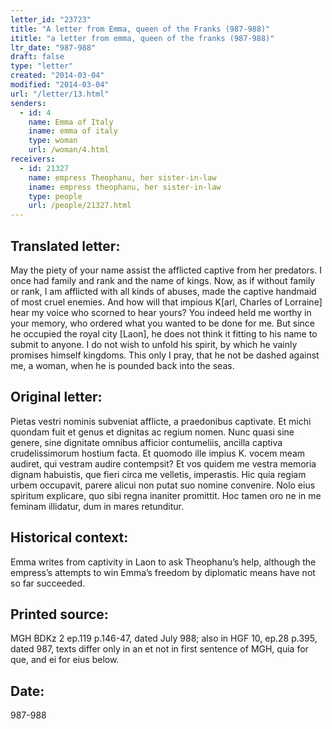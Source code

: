 ```yaml
---
letter_id: "23723"
title: "A letter from Emma, queen of the Franks (987-988)"
ititle: "a letter from emma, queen of the franks (987-988)"
ltr_date: "987-988"
draft: false
type: "letter"
created: "2014-03-04"
modified: "2014-03-04"
url: "/letter/13.html"
senders:
  - id: 4
    name: Emma of Italy
    iname: emma of italy
    type: woman
    url: /woman/4.html
receivers:
  - id: 21327
    name: empress Theophanu, her sister-in-law
    iname: empress theophanu, her sister-in-law
    type: people
    url: /people/21327.html
---
```

<h2> Translated letter:</h2>May the piety of your name assist the afflicted captive from her predators.  I once had family and rank and the name of kings.  Now, as if without family or rank, I am afflicted with all kinds of abuses, made the captive handmaid of most cruel enemies.  And how will that impious K[arl, Charles of Lorraine] hear my voice who scorned to hear yours?  You indeed held me worthy in your memory, who ordered what you wanted to be done for me.  But since he occupied the royal city [Laon], he does not think it fitting to his name to submit to anyone.  I do not wish to unfold his spirit, by which he vainly promises himself kingdoms.  This only I pray, that he not be dashed against me, a woman, when he is pounded back into the seas.
<h2 class="mt-4"> Original letter:</h2>Pietas vestri nominis subveniat afflicte, a praedonibus captivate. Et michi quondam fuit et genus et dignitas ac regium nomen. Nunc quasi sine genere, sine dignitate omnibus afficior contumeliis, ancilla captiva crudelissimorum hostium facta. Et quomodo ille impius K. vocem meam audiret, qui vestram audire contempsit? Et vos quidem me vestra memoria dignam habuistis, que fieri circa me velletis, imperastis. Hic quia regiam urbem occupavit, parere alicui non putat suo nomine convenire. Nolo eius spiritum explicare, quo sibi regna inaniter promittit. Hoc tamen oro ne in me feminam illidatur, dum in mares retunditur.
<h2 class="mt-4"> Historical context:</h2>Emma writes from captivity in Laon to ask Theophanu’s help, although the empress’s attempts to win Emma’s freedom by diplomatic means have not so far succeeded.
<h2 class="mt-4"> Printed source:</h2>MGH BDKz 2 ep.119 p.146-47, dated July 988; also in HGF 10, ep.28 p.395, dated 987, texts differ only in an et not in first sentence of MGH, quia for que, and ei for eius below.
<h2 class="mt-4"> Date:</h2>987-988